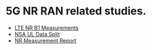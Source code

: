 # 5G NR RAN related studies.

- [LTE NR B1 Measurements](https://hsuanyuchen1.github.io/LTE_NR_B1_Measurements.html) 
- [NSA UL Data Split](https://hsuanyuchen1.github.io/UL_DATA_Split.html)
- [NR Measurement Report](https://hsuanyuchen1.github.io/NR_Measurement_Report.html)
